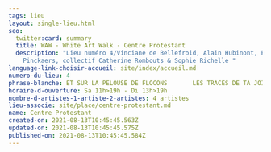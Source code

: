 ```yaml
---
tags: lieu
layout: single-lieu.html
seo:
  twitter:card: summary
  title: WAW - White Art Walk - Centre Protestant
  description: "Lieu numéro 4/Vinciane de Bellefroid, Alain Hubinont, Philippe
    Pinckaers, collectif Catherine Rombouts & Sophie Richelle "
language-link-choisir-accueil: site/index/accueil.md
numero-du-lieu: 4
phrase-blanche: ET SUR LA PELOUSE DE FLOCONS       LES TRACES DE TA JOIE BLANCHE
horaire-d-ouverture: Sa 11h>19h - Di 13h>19h
nombre-d-artistes-1-artiste-2-artistes: 4 artistes
lieu-associe: site/place/centre-protestant.md
name: Centre Protestant
created-on: 2021-08-13T10:45:45.563Z
updated-on: 2021-08-13T10:45:45.575Z
published-on: 2021-08-13T10:45:45.584Z
---
```

